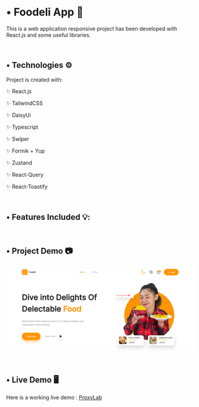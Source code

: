 
# • Foodeli App 🚀
This is a web application responsive project has been developed with React.js and some useful libraries.

<br/>

<h2>• Technologies ⚙️ </h2>

Project is created with:


✨ React.js   

✨ TailwindCSS

✨ DaisyUi

✨ Typescript

✨ Swiper     

✨ Formik + Yup

✨ Zustand 

✨ React-Query

✨ React-Toastify

<br/>

<h2>• Features Included 💡: </h2>

<br/>

## • Project Demo 📷

![Demo](./public/assets/images/Screenshot.png)

<br/>

## • Live Demo 🖥
Here is a working live demo :  [ProxyLab](https://proxylab-app.vercel.app/)
